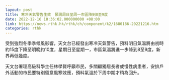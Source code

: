 ```yaml
---
layout: post
title: 寒冷天氣警告生效　預測周日至周一市區降到8至9度
date: 2022-12-16 18:36:02.000000000 +08:00
link: https://news.rthk.hk/rthk/ch/component/k2/1680186-20221216.htm
categories: rthk
---
```


受到強烈冬季季候風影響，天文台已經發出寒冷天氣警告，預料明日氣溫將由初時約15度下降至明晚約10度，星期日至星期一，市區氣溫將進一步降到8至9度，新界再低幾度。

天文台署理高級科學主任林學賢呼籲市民，多關顧獨居長者或慢性病患者，安排戶外活動的市民要特別留意風寒效應，預料氣溫於下周中期才稍為回升。
